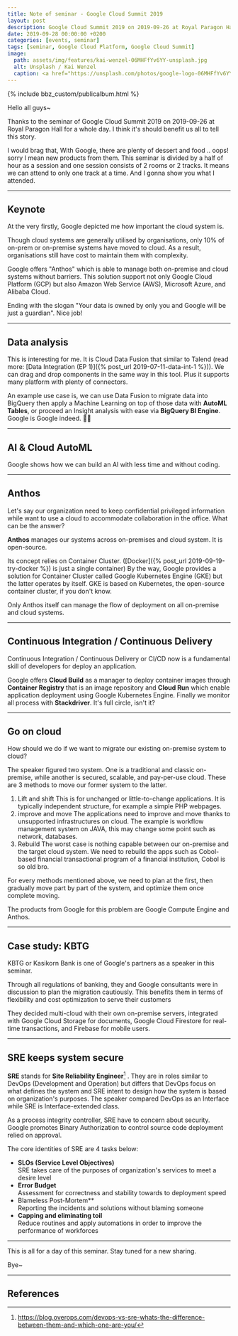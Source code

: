 ```yaml
---
title: Note of seminar - Google Cloud Summit 2019
layout: post
description: Google Cloud Summit 2019 on 2019-09-26 at Royal Paragon Hall, Bangkok.
date: 2019-09-28 00:00:00 +0200
categories: [events, seminar]
tags: [seminar, Google Cloud Platform, Google Cloud Summit]
image: 
  path: assets/img/features/kai-wenzel-06MHFfYv6YY-unsplash.jpg
  alt: Unsplash / Kai Wenzel
  caption: <a href="https://unsplash.com/photos/google-logo-06MHFfYv6YY">Unsplash / Kai Wenzel</a>
---
```


{% include bbz_custom/publicalbum.html %}

Hello all guys~

Thanks to the seminar of Google Cloud Summit 2019 on 2019-09-26 at Royal Paragon Hall for a whole day. I think it's should benefit us all to tell this story.

I would brag that, With Google, there are plenty of dessert and food .. oops! sorry I mean new products from them. This seminar is divided by a half of hour as a session and one session consists of 2 rooms or 2 tracks. It means we can attend to only one track at a time. And I gonna show you what I attended.

---

## Keynote

At the very firstly, Google depicted me how important the cloud system is.

Though cloud systems are generally utilised by organisations, only 10% of on-prem or on-premise systems have moved to cloud. As a result, organisations still have cost to maintain them with complexity.

Google offers "Anthos" which is able to manage both on-premise and cloud systems without barriers. This solution support not only Google Cloud Platform (GCP) but also Amazon Web Service (AWS), Microsoft Azure, and Alibaba Cloud.

Ending with the slogan "Your data is owned by only you and Google will be just a guardian". Nice job!

<div class="pa-gallery-player-widget" style="width:100%; height:480px; display:none;"
  data-link="https://photos.app.goo.gl/kZt3xEcWYi77e5vP9"
  data-title="seminar-google-cloud-summit-2019-keynote"
  data-description="5 new photos added to shared album"
  data-delay="NaN">
  <object data="https://lh3.googleusercontent.com/U6aO3B7cukibSgAqn_BoOjrnqkjhBNaMmv-1qMSpxPdA9qhqS1ZXFazBjsxevYyvif6dWsv_uzEy-Ks-XEmvapu40EsQTlXto22XXvEEVHKUAnUNoyPB-FESRZBxr48VSxQAqX5JAw=w1920-h1080"></object>
  <object data="https://lh3.googleusercontent.com/6ms65W8AjcpCGs9TKEky-i4mYNTbbyrkFm6VtGRM5gk4-2D-D79ZK6ae2B_xlF7jajlX83Nl5sOLDaWesbWMIBWpV1VJCZa3dFFS6MH1pf8FPVSwWKySzcPoLGkKHreKN37CnMqnEA=w1920-h1080"></object>
  <object data="https://lh3.googleusercontent.com/G8DW1GerT99WYj9ENnLepZdLpXUAVv4BNmhC5XQ22BtoX2k0XAef7aon_upezvFMr-sWC9op_gZ4ysBw1WhZf5kjCfhj054uAwU1Yki5fcoZqbEjHzQVh_Hl3YXKVTIDj5oj5VbTlg=w1920-h1080"></object>
  <object data="https://lh3.googleusercontent.com/X_-kJkt9yQNqXU-IoyDN1AIjjSQ-q7c85U3QX_o26R9R6LKd_9SGWFVm3jw9xoN7RcoAM-q7K4k1gVtprKq9ep9NzfvUzwmJ3AaIrRozuEAaH9egGk638rSHwywCBDJUFGduwkObcQ=w1920-h1080"></object>
  <object data="https://lh3.googleusercontent.com/iCDA-dDZME6TNBZpPhZmEXRQ9mAFuQmuHMd-4d4BrX6jpZy42PIaFnb2Bb3aALKTLTDjWkY-YFdXdJc9XZ-GRyskSU9IO542vZAMN8j1aU-5sYMJycveYf6Hj8cC4MJ3vb2ObHuWyg=w1920-h1080"></object>
</div>

---

## Data analysis

This is interesting for me. It is Cloud Data Fusion that similar to Talend (read more: [Data Integration (EP 1)]({% post_url 2019-07-11-data-int-1 %})). We can drag and drop components in the same way in this tool. Plus it supports many platform with plenty of connectors.

An example use case is, we can use Data Fusion to migrate data into BigQuery then apply a Machine Learning on top of those data with **AutoML Tables**, or proceed an Insight analysis with ease via **BigQuery BI Engine**. Google is Google indeed. 👏🏼

<div class="pa-gallery-player-widget" style="width:100%; height:480px; display:none;"
  data-link="https://photos.app.goo.gl/kA5YwoeveuJgVSmA7"
  data-title="seminar-google-cloud-summit-2019-dataanalysis"
  data-description="4 new photos added to shared album"
  data-delay="NaN">
  <object data="https://lh3.googleusercontent.com/Yuiy7hs0uLDOvlKvklYXwkEZXZIC8Qq0vzlHwws-nhIeVurkcI-hoFiu8TTUIcKyrl9IjvhB40H-Q6-FJI2Tt5n0rZxt6szENDI0tjTxZrkjr42_ZUx8VV9Yuhz80OIm6EQqFa7blQ=w1920-h1080"></object>
  <object data="https://lh3.googleusercontent.com/r5IKqsJ0M5xl_P4wMf9fVyQvEVwh3WzxjJXg6mN0ZxOOk8q1alcCMz9jPMRe_UFcaSzWs5wdaIPafpnYMwtwLVN-AX-9hKRH2Fq1_zeMEA85DRnpH9YWchGitXvRNTbDFvhWgE4wYg=w1920-h1080"></object>
  <object data="https://lh3.googleusercontent.com/Cfhf9hxS2HgZ2v7YJLy-ODslrZJPlLSdZPu1KJKkUmMVc1OUmt0lAApg0hORjEN-r1s2dKMvAqxIMy8NrE9firtU3FAlnrXNR3YxbtP8QPcF0wqOOq9_E9PrGVJrmiKc16MFzqP_lg=w1920-h1080"></object>
  <object data="https://lh3.googleusercontent.com/bXfeiG7PCNXEuGR6kvRWXLt7jYKtGROYKgaXbgJqiHGXxWQXKvZFhfcuxEjWPxVcJj6_7V_IBtph1DO5jpZ0LT2jdROIg_fxWhOWcSLi17kSbAPJ3nSu668_U08gb3FeoY0R_gNl7w=w1920-h1080"></object>
</div>

---

## AI & Cloud AutoML

Google shows how we can build an AI with less time and without coding.

<div class="pa-gallery-player-widget" style="width:100%; height:480px; display:none;"
  data-link="https://photos.app.goo.gl/6eZFqGwKcV5BkbVo6"
  data-title="seminar-google-cloud-summit-2019-automl"
  data-description="5 new photos added to shared album">
  <object data="https://lh3.googleusercontent.com/Mafpj511veypSpuJ49YOkBaKROXGqQCJp4xa0942WiU-wtE7qVOSeWaQq-KrzqLFfJgKH0HcI4Bhhd9eGtEOC3i9aGrpQNAHSVjTt3BP7hnwwiG1z2Lm8SWr944FcVL6kCuqMkrbpA=w1920-h1080"></object>
  <object data="https://lh3.googleusercontent.com/-22xxbt6jIG8eNNCyQjXJYkU_HjgUSdoEz9K_tQl0ZxoOxVwamb3ODfjEqLu2LAlqefdB9HkXIdIF4-9f_jwk7e6y1dEaDNz4ZM3u7L3UDid7MzqOuR0KTdP3YnlhEWZtpM9MPGS0Q=w1920-h1080"></object>
  <object data="https://lh3.googleusercontent.com/9-W3T-p8mBJsX928z2WL-jCurR9ySnETobMOgj-SVu4d3T_s84ln9y1AH7nksrCPDBWLBWhiRloP_HpAdbiMYMY-rIvnX7SbirFxa8sjJp68wvWWhRU-mn6e3Hh1xEv4ddMuUFYhMA=w1920-h1080"></object>
  <object data="https://lh3.googleusercontent.com/nAGDKH2GUJHQKQv2r_xru_Ow8hI0IyseGF0mvipamRYiFidIV9lTV2KOI1PSWSSJ5Sg6doXVfG_VoMQc2CWP1BWubA2VTWNPByzPl5_Z8abzDJ94lCJhk5KaeluwD9XuFbJVrCv2zA=w1920-h1080"></object>
  <object data="https://lh3.googleusercontent.com/rwFnJpiwRuaqblMx_fPos63-BzZKK_Us4tml154CNXSYKEf0QftAUAshU_KTnZOsXKXkZsIrFf0oYtyPr4C8ZTkQY5u0oJTuOACsqgKJG2eAtgge9hw1USuN1TMysudnjv8m5sx1EA=w1920-h1080"></object>
</div>

---

## Anthos

Let's say our organization need to keep confidential privileged information while want to use a cloud to accommodate collaboration in the office. What can be the answer?

**Anthos** manages our systems across on-premises and cloud system. It is open-source.

Its concept relies on Container Cluster. ([Docker]({% post_url 2019-09-19-try-docker %}) is just a single container) By the way, Google provides a solution for Container Cluster called Google Kubernetes Engine (GKE) but the latter operates by itself. GKE is based on Kubernetes, the open-source container cluster, if you don't know.

Only Anthos itself can manage the flow of deployment on all on-premise and cloud systems.

<div class="pa-gallery-player-widget" style="width:100%; height:480px; display:none;"
  data-link="https://photos.app.goo.gl/EJ6gdW3LNAYubxmb7"
  data-title="seminar-google-cloud-summit-2019-anthos"
  data-description="3 new photos added to shared album">
  <object data="https://lh3.googleusercontent.com/bEyVfa76NQcIQBqWCo_xaXRey2-D8mD92vKRqMDs7mBrxuNu4638EO05sWGMh8cqJjoqFtd7wsImyM8fzeJ1P2uCv4pAA84XNofabPhDpWFxcWat2wUAX70Hy0eyGVllduXHDXIr3g=w1920-h1080"></object>
  <object data="https://lh3.googleusercontent.com/8AWrNNOYmWo7PJ7L2jrXShuxZqkTDR5Yo1kAxI26ogMnZ4iBHMxLVHAnELoLIYJjc8u1ct6USRiA7XSQVoqPw6lSJT3ztohRo8CjHkkWRvyTySOl5ZL3xquIcwrOeCivDY6-WiQ1Yg=w1920-h1080"></object>
  <object data="https://lh3.googleusercontent.com/VOjkgdy9jxcGczwZyLsSNJWQD36CqGiKzEyVQHDuFO6fU4vUB84rCtD0JQV6Caxcp7qoY_ZiCqEWbkthxCDT9vhay1caGWunvg_kVHH1GgyiQiu7aAUVDeXWOoGsOPUIOUijxJNADg=w1920-h1080"></object>
</div>

---

## Continuous Integration / Continuous Delivery

Continuous Integration / Continuous Delivery or CI/CD now is a fundamental skill of developers for deploy an application.

Google offers **Cloud Build** as a manager to deploy container images through **Container Registry** that is an image repository and **Cloud Run** which enable application deployment using Google Kubernetes Engine. Finally we monitor all process with **Stackdriver**. It's full circle, isn't it?

<div class="pa-gallery-player-widget" style="width:100%; height:480px; display:none;"
  data-link="https://photos.app.goo.gl/gonHFWYBJd9KYbgv7"
  data-title="seminar-google-cloud-summit-2019-cicd"
  data-description="6 new photos added to shared album"
  data-delay="NaN">
  <object data="https://lh3.googleusercontent.com/_OFWo2oIlqwHtM2WG1IA3bfvt7sp7CSV5-ZRKayWIWYrgjdcUw3J3v1-CwIT3UtzJj1xbfnxJPXOzY3l8heQ4m7KU8_B3kHtww9F_FGKN01ZSIEcKjc7xu9hajAihRH0rioJTqfyFg=w1920-h1080"></object>
  <object data="https://lh3.googleusercontent.com/Fod1waAaBvnG9n55i02TKkxWi7xZWCMCqVDrwQBrn1dDZ1IUq7OMkzQcgc3cG7ytJN7FMfIv7t5DdwvJmx9U-tPig8KDPCMDHFdoQXLqnZLfyjmgETEbz8BC3VIJbaiy-U3lvdNIEg=w1920-h1080"></object>
  <object data="https://lh3.googleusercontent.com/0aFL9-23rvlO-OTE_nPsfxnCeIHghscHs6-XhgZt-VOx6F_BqQ1ZUVFqxO_0-ImgzKdVtKn2JaiHaqaJ7r2YlooHKnQaySrbIj-mGJacAr8F8PYu-_DyWU0XbAakdRF_LiMEKCcW9A=w1920-h1080"></object>
  <object data="https://lh3.googleusercontent.com/2E2eiwDNYTJoK22ye70DZGNty_aozKCfMv9PXWUjFomenxIAf8Tmq7a0Xr61jCYPx3KQkUgyk99nh2hZ-F_akabmoVbxL7cYQme-fCwnfC7zYMlStMkYnl7Br0_NitMchN4YvR0bSA=w1920-h1080"></object>
  <object data="https://lh3.googleusercontent.com/SNUs26oeWA-kBFfH4TDfesLM4nfFibtF6gR9S8b4Ia9h668hpy4GYCPPkkzxlqqM_BFaUm-H8jBoCpUTLWUd7lzzb30EibmaiOy6D6xf-0Q8URO8eJAuEb34eX-YT7_Rc7zWz58Pkg=w1920-h1080"></object>
  <object data="https://lh3.googleusercontent.com/eJWn_ov_i-5V38edszW9pMKLYsxaiGVc3iFLqRfL9E1d902J9nEycnKtpA0k-WzcAxBZk3ZT8QHzV9tMrn6ikY126u1kzgdFPX_lLSZIppaHB67F32D8N3YyORL3jR7h8qnjZbfzZw=w1920-h1080"></object>
</div>

---

## Go on cloud

How should we do if we want to migrate our existing on-premise system to cloud?

The speaker figured two system. One is a traditional and classic on-premise, while another is secured, scalable, and pay-per-use cloud. These are 3 methods to move our former system to the latter.

1. Lift and shift
  This is for unchanged or little-to-change applications. It is typically independent structure, for example a simple PHP webpages.
2. improve and move
  The applications need to improve and move thanks to unsupported infrastructures on cloud. The example is workflow management system on JAVA, this may change some point such as network, databases.
3. Rebuild
  The worst case is nothing capable between our on-premise and the target cloud system. We need to rebuild the apps such as Cobol-based financial transactional program of a financial institution, Cobol is so old bro.

For every methods mentioned above, we need to plan at the first, then gradually move part by part of the system, and optimize them once complete moving.

The products from Google for this problem are Google Compute Engine and Anthos.

<div class="pa-gallery-player-widget" style="width:100%; height:480px; display:none;"
  data-link="https://photos.app.goo.gl/ZCF7wG5UFSHCJScw7"
  data-title="seminar-google-cloud-summit-2019-gooncloud"
  data-description="14 new photos added to shared album"
  data-delay="NaN">
  <object data="https://lh3.googleusercontent.com/d6x2D6v7EP63NCGEVzp4vlW_9MgdP-e_vSUmFPfxDgB-8YuLgZ-1MoTnFG4l7KjzKZomKCbcOr8k95Oq_8R-zzk3xcL1Tl4W0h4HCPlb-MTSYDa0AVyM41rG2lw4G6Zg7f5YgtJgEw=w1920-h1080"></object>
  <object data="https://lh3.googleusercontent.com/_8qx_aMq9c7Y-olrfvUf_doOFZ-yQsTan-7upcPXvxrsBhKhnwf7X59-EvcLltrQrYsaszCfffE6w1j4U6Qe2BRxVC1RpJLDoj-Fo9dzd609sxYVHJznZrt9SWTiuviGe661t6ecLw=w1920-h1080"></object>
  <object data="https://lh3.googleusercontent.com/BpZgYeTJbCPaGuizzZIwa9HYhWYde0Zlaj1XiLf2jFJCyuCHoCT_OGJJ3dJC1lnj8R1WqWPAJ3UEUlDUDZbeTAX6LCdG1kQJrrnEh4yIeXmznAL-0MU2wiWdbQ2VMA8sE4fdKJTFEw=w1920-h1080"></object>
  <object data="https://lh3.googleusercontent.com/hDqpJ7HBMxufcNabrxQk7SoxYkAaFUVNA_dfwcA8oVsWbQhQb6kuN6JJS1j4Y2hjpR-drzLaHj9TW8Zc2N8RhqdQHfTARvAbdnEwtAoq9RP9CbFwsOciRdI7hrUBzakMsVdCYrFeZA=w1920-h1080"></object>
  <object data="https://lh3.googleusercontent.com/PdkVXF-JH7RVTpqTKdSb3AZo4YwHKPy0pKeDztDCVZrIeeIi2H_zDKeuNwthQHlaHScjuldHjdGVPY6LLRZ5CA-oByonuO8p-YWFueiRSK_rrK_hHZdwpXWG0mCtpobr8a8H4RKr0Q=w1920-h1080"></object>
  <object data="https://lh3.googleusercontent.com/2vj6vOtLvacrp6rmKZYL7RRLj8MrlYSza5FUaLrmpVO62YfB7zPuHPHqqdrjBmScIcW2GllMtcemqYBrJxHNYDx982ocauYhNvDv7-PFiq_D9_GacTS1DGgmPBOHgygI3TExu4ZLnQ=w1920-h1080"></object>
  <object data="https://lh3.googleusercontent.com/yBmt9ZhMimSyXZ9qnGp2kOOT4iAen3ohin_mxwP21FnU4l_Mvv04Ocn0A_uFa5oIXrB0T0wBi8bt_B1zulBM8D32-j5Z2f7uYz4JC8NkDng9TMfpfLcUOyd9Kpe5h3xTaSjUCIdy8g=w1920-h1080"></object>
  <object data="https://lh3.googleusercontent.com/FJ9qAZIWqw1MTyTMYfbp4YnyBLI3hwPAUy4kik-o8qwg4uEue9a4Lo4QyGim81jOmmCIwGN0FWWnJH3irZbHGo9xI4D4eGsJXkRbbQlrH6lB8ep0eLqFZfbLQCX_tp9d7e2DjaXSyQ=w1920-h1080"></object>
  <object data="https://lh3.googleusercontent.com/fJ6lcbFsJU-DB1FaSfydDzMD8_eA4YkB6N5iJr241WA5x6xRpKfTuyCGx_1SsItfnM9fXM7Is0lHCp7rYJMDwTk0Og9e9blSOa-24vOVOgdIIlQCJJ08pl_jn22mN-tsGdynCwUhOw=w1920-h1080"></object>
  <object data="https://lh3.googleusercontent.com/UT0-KzvUqqEanOLLRLh-yTYaGjihEJ-QWlnrajbpz7SYPGlCGJU8FP7AXZTVAV-8GoHJ-mGI8Yq-pYPNHImaXuBGKg5VKpqmcrkkWhA3xWqyOX4xKZliQzI5k0ezOL8LXajh6LD_Sg=w1920-h1080"></object>
  <object data="https://lh3.googleusercontent.com/ufxaMxjQbYFLLgp6RZLq-BTdL3tdbN2KHMA2QnFwZe5ptDo4BlqZ6tl0SU94PAbWXaJMfVYGHlnsSKIrtZyHJ6bYNmN4syc2pybNantOfE9FYp8GwzLhR50S6Y0X1o-oOOGS5m3Iww=w1920-h1080"></object>
  <object data="https://lh3.googleusercontent.com/07JSRMZMYoB821vUvJXWbxlQPEYk4oJCWhabSU1d-fS9Dam9PJs6bcFvYhmjv7VLVnkFt0TOrsSNribg5wsD69VitAETtiBgVAMj9WrsZ6aZHYTPFxEW8pSG0zcS6Yw0dPEdq7wHfg=w1920-h1080"></object>
  <object data="https://lh3.googleusercontent.com/bDvGwxEf4E8kNwLD0QXezSqCsLT7EwaJfLmLlGligmaryP_S9AWTNnckN3a6Wv_6il_nSoWXxzD5AML1aCV1VKRD0eqIVwaOOkXmoCSRvGOtl7RUuG2VyVRHQvrDCuFPaZyF223-oQ=w1920-h1080"></object>
  <object data="https://lh3.googleusercontent.com/raumoXF6Iha42CrwK5_aWrpl2FNqkfEYrBkOWfx2PN4h16ndGXyW-8V9fivyTh6xQnCVOqsZsNTwA3m-UctCa4_woOKjLPZ_M6pHc1iKHihxe1YTV8txj9mWl5v5SjlZH6UXSUkWTQ=w1920-h1080"></object>
</div>

---

## Case study: KBTG

KBTG or Kasikorn Bank is one of Google's partners as a speaker in this seminar.

Through all regulations of banking, they and Google consultants were in discussion to plan the migration cautiously. This benefits them in terms of flexibility and cost optimization to serve their customers

They decided multi-cloud with their own on-premise servers, integrated with Google Cloud Storage for documents, Google Cloud Firestore for real-time transactions, and Firebase for mobile users.

<div class="pa-gallery-player-widget" style="width:100%; height:480px; display:none;"
  data-link="https://photos.app.goo.gl/gq6WTTSULoBaPxwz9"
  data-title="seminar-google-cloud-summit-2019-kbtg"
  data-description="5 new photos added to shared album">
  <object data="https://lh3.googleusercontent.com/BinC-mCRv86FcEdO4UhN1MB83tt_YWTeHpii8tSWo9Gk6M1b6uyJLeMCyl0GnticxXwJ1wEYf7aNWEXEWqt8XcUVmrpw-20RUH16LQ-B8nxOsnDg_MqmZMDdv3l35WGzRz1RGXSg4w=w1920-h1080"></object>
  <object data="https://lh3.googleusercontent.com/e7N87NdmGANp-QEEmWJsDpwraJS440Y6doC9ewEkhCNZR4-XIHpl_L7COaWGhI1De1aF07KFYkaFg7VJBtdCxTSSFTmrzKDAjO7Vj98SrJ30R4g0xFHiI6LcSUqOaaokJbXsf2HXAg=w1920-h1080"></object>
  <object data="https://lh3.googleusercontent.com/VF2lxcvVqOMORy7a1beln3PhrwmgdoyCdLTL1n5QfkqsXNx9dmM6B7lsq-G81IPGLvEdn-vO_QmfzGOYwVSU2EE_bnj-gamWc0Arz84E-VpmwXgDGeXDFtil2G-Bkd0EjnJumg-Nrw=w1920-h1080"></object>
  <object data="https://lh3.googleusercontent.com/XnAzgOqDeFGyQYtp-snBO4grTsdyG0VCNmvZJf7CnOBfWzXLF3-8A7gLUi2EVDSOd7_a8-cxjDscI9FREY7qoq_b0SEO2UuuOhEqyfrVnnA9Rdq6yG0AmNa1cr2XbmiGeeARTjiMPw=w1920-h1080"></object>
  <object data="https://lh3.googleusercontent.com/ELXlsx0tJFbb1UbTG6iK87oMWaeG0d4U9ba540o0eB5_9zNpKu65X0Uo-dYrYQIe-wKxnUjPQJiU0qRUvN7KRpJJA4nSBmFZAZ8jP_-xyN-dbb42BVfVbVCoDkf-g1D-jhCalRgBXg=w1920-h1080"></object>
</div>

---

## SRE keeps system secure

**SRE** stands for **Site Reliability Engineer**[^1] . They are in roles similar to DevOps (Development and Operation) but differs that DevOps focus on what defines the system and SRE intent to design how the system is based on organization's purposes. The speaker compared DevOps as an Interface while SRE is Interface-extended class.

As a process integrity controller, SRE have to concern about security. Google promotes Binary Authorization to control source code deployment relied on approval.

The core identities of SRE are 4 tasks below:

- **SLOs (Service Level Objectives)**  
  SRE takes care of the purposes of organization's services to meet a desire level
- **Error Budget**  
  Assessment for correctness and stability towards to deployment speed
- Blameless Post-Mortem**  
  Reporting the incidents and solutions without blaming someone
- **Capping and eliminating toil**  
  Reduce routines and apply automations in order to improve the performance of workforces

<div class="pa-gallery-player-widget" style="width:100%; height:480px; display:none;"
  data-link="https://photos.app.goo.gl/14E7cMRcau3Sv3TP9"
  data-title="seminar-google-cloud-summit-2019-sre"
  data-description="4 new photos added to shared album"
  data-delay="NaN">
  <object data="https://lh3.googleusercontent.com/opp0cs-GFvN9ZCk1h4jYLbym7bYyqjzsznOoRpQfHMspmEMXtRIn4CX__uS33qw5G4BPWvbz8qbkaH1GGsp6zwBAQEZ1fyYVq8pVCd5feTcq41Tjln8AdN-F0Ndo84x7-pg5DkNwrQ=w1920-h1080"></object>
  <object data="https://lh3.googleusercontent.com/rADjbiq5FYLtDbZIsR7_QCGaZxlhhggNN_acBcGZSvIbEI7mkTqbWi-Lgo2zvIfhLicRmOJTBGNlM3lyiUIa3aYk5LBntK5XMISbJjlhzRqio-gwPqUIW0Ilyeg3EpUTo105o6wDYA=w1920-h1080"></object>
  <object data="https://lh3.googleusercontent.com/H6ox42YmgmmlS8L1hBq0lSZVTdKgZc6geu6U5Z5xT0m0u7J3Mu_D15RoN9cqNpTnVnpvUO1_idNFlpkCvyAY_0DyhoO1nxj7xBeIzOeccm5yIKX0uiITCep7RKsyOZk65L2WG0A12A=w1920-h1080"></object>
  <object data="https://lh3.googleusercontent.com/z6RUs6ZDdCb1PrbdZ96z8UGu_MIZr0KjomBeJkDMjouIIgS7OquQqc6mfewSEHR6vUTBkLVaXNxD6yuBMlTYlJQjgg7En1-LxSR39grhattRWPeXiniJ9dHmqJy9k1R9McTmd4rQpw=w1920-h1080"></object>
</div>

---

This is all for a day of this seminar. Stay tuned for a new sharing.

Bye~

---

## References

[^1]: <https://blog.overops.com/devops-vs-sre-whats-the-difference-between-them-and-which-one-are-you/>
